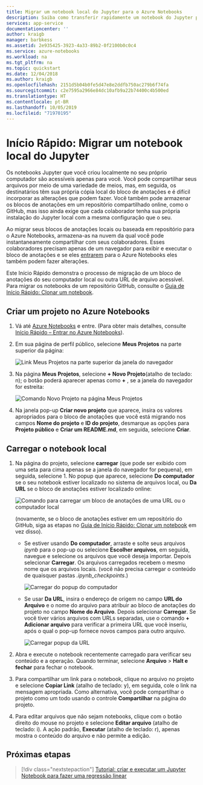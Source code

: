 ```yaml
---
title: Migrar um notebook local do Jupyter para o Azure Notebooks
description: Saiba como transferir rapidamente um notebook do Jupyter para o Azure Notebooks do seu computador local ou de uma URL da web e, em seguida, compartilhá-lo para colaboração.
services: app-service
documentationcenter: ''
author: kraigb
manager: barbkess
ms.assetid: 2e935425-3923-4a33-89b2-0f2100b0c0c4
ms.service: azure-notebooks
ms.workload: na
ms.tgt_pltfrm: na
ms.topic: quickstart
ms.date: 12/04/2018
ms.author: kraigb
ms.openlocfilehash: 2151d5b04b0fe5d47e8e2ddfb750ac279b6f74fa
ms.sourcegitcommit: c2e7595a2966e84dc10afb9a22b74400c4b500ed
ms.translationtype: HT
ms.contentlocale: pt-BR
ms.lasthandoff: 10/05/2019
ms.locfileid: "71970195"
---
```

# <a name="quickstart-migrate-a-local-jupyter-notebook"></a>Início Rápido: Migrar um notebook local do Jupyter

Os notebooks Jupyter que você criou localmente no seu próprio computador são acessíveis apenas para você. Você pode compartilhar seus arquivos por meio de uma variedade de meios, mas, em seguida, os destinatários têm sua própria cópia local do bloco de anotações e é difícil incorporar as alterações que podem fazer. Você também pode armazenar os blocos de anotações em um repositório compartilhado online, como o GitHub, mas isso ainda exige que cada colaborador tenha sua própria instalação do Jupyter local com a mesma configuração que o seu.

Ao migrar seus blocos de anotações locais ou baseada em repositório para o Azure Notebooks, armazena-as na nuvem da qual você pode instantaneamente compartilhar com seus colaboradores. Esses colaboradores precisam apenas de um navegador para exibir e executar o bloco de anotações e se eles [entrarem](quickstart-sign-in-azure-notebooks.md) para o Azure Notebooks eles também podem fazer alterações.

Este Início Rápido demonstra o processo de migração de um bloco de anotações do seu computador local ou outra URL de arquivo acessível. Para migrar os notebooks de um repositório GitHub, consulte o [Guia de Início Rápido: Clonar um notebook](quickstart-clone-jupyter-notebook.md).

## <a name="create-a-project-on-azure-notebooks"></a>Criar um projeto no Azure Notebooks

1. Vá até [Azure Notebooks](https://notebooks.azure.com) e entre. (Para obter mais detalhes, consulte [Início Rápido – Entrar no Azure Notebooks](quickstart-sign-in-azure-notebooks.md)).

1. Em sua página de perfil público, selecione **Meus Projetos** na parte superior da página:

    ![Link Meus Projetos na parte superior da janela do navegador](media/quickstarts/my-projects-link.png)

1. Na página **Meus Projetos**, selecione **+ Novo Projeto**(atalho de teclado: n); o botão poderá aparecer apenas como **+** , se a janela do navegador for estreita:

    ![Comando Novo Projeto na página Meus Projetos](media/quickstarts/new-project-command.png)

1. Na janela pop-up **Criar novo projeto** que aparece, insira os valores apropriados para o bloco de anotações que você está migrando nos campos **Nome do projeto** e **ID do projeto**, desmarque as opções para **Projeto público** e **Criar um README.md**, em seguida, selecione **Criar**.

## <a name="upload-the-local-notebook"></a>Carregar o notebook local

1. Na página do projeto, selecione **carregar** (que pode ser exibido com uma seta para cima apenas se a janela do navegador for pequena), em seguida, selecione 1. No popup que aparece, selecione **Do computador** se o seu notebook estiver localizado no sistema de arquivos local, ou **Da URL** se o bloco de anotações estiver localizado online:

    ![Comando para carregar um bloco de anotações de uma URL ou o computador local](media/quickstarts/upload-from-computer-url-command.png)

   (novamente, se o bloco de anotações estiver em um repositório do GitHub, siga as etapas no [Guia de Início Rápido: Clonar um notebook](quickstart-clone-jupyter-notebook.md) em vez disso).

   - Se estiver usando **Do computador**, arraste e solte seus arquivos *ipynb* para o pop-up ou selecione **Escolher arquivos**, em seguida, navegue e selecione os arquivos que você deseja importar. Depois selecionar **Carregar**. Os arquivos carregados recebem o mesmo nome que os arquivos locais. (você não precisa carregar o conteúdo de quaisquer pastas *.ipynb_checkpoints*.)

     ![Carregar do popup do computador](media/quickstarts/upload-from-computer-popup.png)

   - Se usar **Da URL**, insira o endereço de origem no campo **URL do Arquivo** e o nome do arquivo para atribuir ao bloco de anotações do projeto no campo **Nome do Arquivo**. Depois selecionar **Carregar**. Se você tiver vários arquivos com URLs separadas, use o comando **+ Adicionar arquivo** para verificar a primeira URL que você inseriu, após o qual o pop-up fornece novos campos para outro arquivo.

     ![Carregar popup da URL](media/quickstarts/upload-from-url-popup.png)

1. Abra e execute o notebook recentemente carregado para verificar seu conteúdo e a operação. Quando terminar, selecione **Arquivo** > **Halt e fechar** para fechar o notebook.

1. Para compartilhar um link para o notebook, clique no arquivo no projeto e selecione **Copiar Link** (atalho de teclado: y), em seguida, cole o link na mensagem apropriada. Como alternativa, você pode compartilhar o projeto como um todo usando o controle **Compartilhar** na página do projeto.

1. Para editar arquivos que não sejam notebooks, clique com o botão direito do mouse no projeto e selecione **Editar arquivo** (atalho de teclado: i). A ação padrão, **Executar** (atalho de teclado: r), apenas mostra o conteúdo do arquivo e não permite a edição.

## <a name="next-steps"></a>Próximas etapas

> [!div class="nextstepaction"]
> [Tutorial: criar e executar um Jupyter Notebook para fazer uma regressão linear](tutorial-create-run-jupyter-notebook.md)
